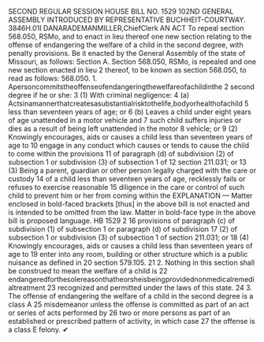 SECOND REGULAR SESSION
HOUSE BILL NO. 1529
102ND GENERAL ASSEMBLY
INTRODUCED BY REPRESENTATIVE BUCHHEIT-COURTWAY.
3846H.01I DANARADEMANMILLER,ChiefClerk
AN ACT
To repeal section 568.050, RSMo, and to enact in lieu thereof one new section relating to the
offense of endangering the welfare of a child in the second degree, with penalty
provisions.
Be it enacted by the General Assembly of the state of Missouri, as follows:
Section A. Section 568.050, RSMo, is repealed and one new section enacted in lieu
2 thereof, to be known as section 568.050, to read as follows:
568.050. 1. Apersoncommitstheoffenseofendangeringthewelfareofachildinthe
2 second degree if he or she:
3 (1) With criminal negligence:
4 (a) Actsinamannerthatcreatesasubstantialrisktothelife,bodyorhealthofachild
5 less than seventeen years of age; or
6 (b) Leaves a child under eight years of age unattended in a motor vehicle and
7 such child suffers injuries or dies as a result of being left unattended in the motor
8 vehicle; or
9 (2) Knowingly encourages, aids or causes a child less than seventeen years of age to
10 engage in any conduct which causes or tends to cause the child to come within the provisions
11 of paragraph (d) of subdivision (2) of subsection 1 or subdivision (3) of subsection 1 of
12 section 211.031; or
13 (3) Being a parent, guardian or other person legally charged with the care or custody
14 of a child less than seventeen years of age, recklessly fails or refuses to exercise reasonable
15 diligence in the care or control of such child to prevent him or her from coming within the
EXPLANATION — Matter enclosed in bold-faced brackets [thus] in the above bill is not enacted and is
intended to be omitted from the law. Matter in bold-face type in the above bill is proposed language.
HB 1529 2
16 provisions of paragraph (c) of subdivision (1) of subsection 1 or paragraph (d) of subdivision
17 (2) of subsection 1 or subdivision (3) of subsection 1 of section 211.031; or
18 (4) Knowingly encourages, aids or causes a child less than seventeen years of age to
19 enter into any room, building or other structure which is a public nuisance as defined in
20 section 579.105.
21 2. Nothing in this section shall be construed to mean the welfare of a child is
22 endangeredforthesolereasonthatheorsheisbeingprovidednonmedicalremedialtreatment
23 recognized and permitted under the laws of this state.
24 3. The offense of endangering the welfare of a child in the second degree is a class A
25 misdemeanor unless the offense is committed as part of an act or series of acts performed by
26 two or more persons as part of an established or prescribed pattern of activity, in which case
27 the offense is a class E felony.
✔